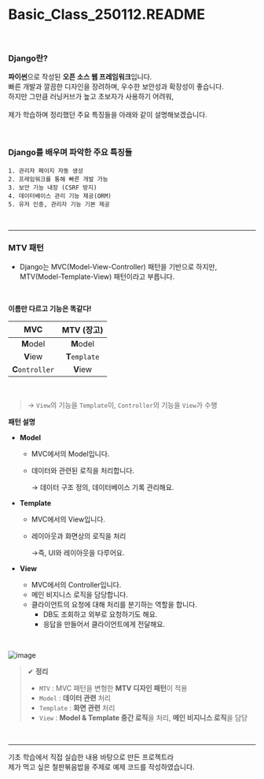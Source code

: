 # Basic_Class_250112.README

<br>

### Django란?
**파이썬**으로 작성된 **오픈 소스 웹 프레임워크**입니다. <br>
빠른 개발과 깔끔한 디자인을 장려하며, 우수한 보안성과 확장성이 좋습니다. <br>
하지만 그만큼 러닝커브가 높고 초보자가 사용하기 어려워, <br>    
제가 학습하며 정리했던 주요 특징들을 아래와 같이 설명해보겠습니다.

<br>

### Django를 배우며 파악한 주요 특징들
    1. 관리자 페이지 자동 생성
    2. 프레임워크를 통해 빠른 개발 가능
    3. 보안 기능 내장 (CSRF 방지)
    4. 데이터베이스 관리 기능 제공(ORM)
    5. 유저 인증, 관리자 기능 기본 제공

<br>

---


### MTV 패턴

- Django는 MVC(Model-View-Controller) 패턴을 기반으로 하지만, <br>
MTV(Model-Template-View) 패턴이라고 부릅니다.

<br>


**이름만 다르고 기능은 똑같다!**

|MVC|MTV (장고)|
|:---:|:---:|
|**M**odel|**M**odel|
|**V**iew|**T**`emplate`|
|**C**`ontroller`|**V**iew|



<br>

> → `View`의 기능을 `Template`이, `Controller`의 기능을 `View`가 수행

**패턴 설명**

- **Model**
    - MVC에서의 Model입니다.
    - 데이터와 관련된 로직을 처리합니다.
        
        → 데이터 구조 정의, 데이터베이스 기록 관리해요.
        
- **Template**
    - MVC에서의 View입니다.
    - 레이아웃과 화면상의 로직을 처리
        
        →즉, UI와 레이아웃을 다루어요.
        
- **View**
    - MVC에서의 Controller입니다.
    - 메인 비지니스 로직을 담당합니다.
    - 클라이언트의 요청에 대해 처리를 분기하는 역할을 합니다.
        - DB도 조회하고 외부로 요청하기도 해요.
        - 응답을 만들어서 클라이언트에게 전달해요.

<br>

![image](https://github.com/user-attachments/assets/37e87de2-7aff-440a-8fe4-5ae270e9d7c8)


> ✔ **정리** 
> - `MTV` : MVC 패턴을 변형한 **MTV 디자인 패턴**이 적용
> - `Model` : **데이터 관련** 처리 
> - `Template` : **화면 관련** 처리 
> - `View` : **Model & Template 중간 로직**을 처리, **메인 비지니스 로직**을 담당

<br>

---

기초 학습에서 직접 실습한 내용 바탕으로 만든 프로젝트라 <br>
제가 먹고 싶은 철판볶음밥을 주제로 예제 코드를 작성하였습니다.

<br>


